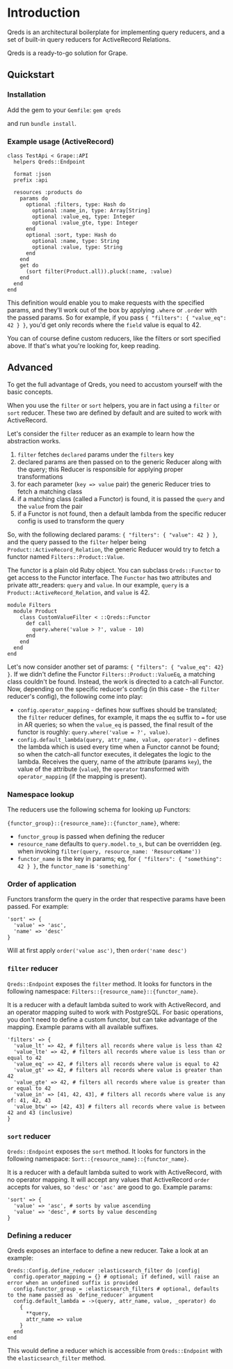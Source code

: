 # Introduction

Qreds is an architectural boilerplate for implementing query reducers,
and a set of built-in query reducers for ActiveRecord Relations.

Qreds is a ready-to-go solution for Grape.

## Quickstart

### Installation

Add the gem to your `Gemfile`:
`gem qreds`

and run `bundle install`.

### Example usage (ActiveRecord)

```
class TestApi < Grape::API
  helpers Qreds::Endpoint

  format :json
  prefix :api

  resources :products do
    params do
      optional :filters, type: Hash do
        optional :name_in, type: Array[String]
        optional :value_eq, type: Integer
        optional :value_gte, type: Integer
      end
      optional :sort, type: Hash do
        optional :name, type: String
        optional :value, type: String
      end
    end
    get do
      (sort filter(Product.all)).pluck(:name, :value)
    end
  end
end
```

This definition would enable you to make requests with the specified params, and they'll work out of the box by applying `.where` or `.order` with the passed params. So for example, if you pass `{ "filters": { "value_eq": 42 } }`, you'd get only records where the `field` value is equal to 42.

You can of course define custom reducers, like the filters or sort specified above. If that's what you're looking for, keep reading.

## Advanced

To get the full advantage of Qreds, you need to accustom yourself with the basic concepts.

When you use the `filter` or `sort` helpers, you are in fact using a `filter` or `sort` reducer. These two are defined by default and are suited to work with ActiveRecord.

Let's consider the `filter` reducer as an example to learn how the abstraction works.

1) `filter` fetches `declared` params under the `filters` key
2) declared params are then passed on to the generic Reducer along with the query; this Reducer is responsible for applying proper transformations
3) for each parameter (`key => value` pair) the generic Reducer tries to fetch a matching class
4) if a matching class (called a Functor) is found, it is passed the `query` and the `value` from the pair
5) if a Functor is not found, then a default lambda from the specific reducer config is used to transform the query

So, with the following declared params: `{ "filters": { "value": 42 } }`, and the query passed to the `filter` helper being `Product::ActiveRecord_Relation`, the generic Reducer would try to fetch a functor named `Filters::Product::Value`.

The functor is a plain old Ruby object. You can subclass `Qreds::Functor` to get access to the Functor interface.
The `Functor` has two attributes and private attr_readers: `query` and `value`. In our example, `query` is a `Product::ActiveRecord_Relation`, and `value` is 42.

```
module Filters
  module Product
    class CustomValueFilter < ::Qreds::Functor
      def call
        query.where('value > ?', value - 10)
      end
    end
  end
end
```

Let's now consider another set of params: `{ "filters": { "value_eq": 42} }`.
If we didn't define the Functor `Filters::Product::ValueEq`, a matching class couldn't be found. Instead, the work is directed to a catch-all Functor. Now, depending on the specific reducer's config (in this case - the `filter` reducer's config), the following come into play:
- `config.operator_mapping` - defines how suffixes should be translated; the `filter` reducer defines, for example, it maps the `eq` suffix to `=` for use in AR queries; so when the `value_eq` is passed, the final result of the functor is roughly: `query.where('value = ?', value)`.
- `config.default_lambda(query, attr_name, value, operator)` - defines the lambda which is used every time when a Functor cannot be found; so when the catch-all functor executes, it delegates the logic to the lambda. Receives the query, name of the attribute (params `key`), the value of the attribute (`value`), the `operator` transformed with `operator_mapping` (if the mapping is present).


### Namespace lookup

The reducers use the following schema for looking up Functors:

`{functor_group}::{resource_name}::{functor_name}`, where:
- `functor_group` is passed when defining the reducer
- `resource_name` defaults to `query.model.to_s`, but can be overridden (eg. when invoking `filter(query, resource_name: 'ResourceName'))`
- `functor_name` is the key in params; eg, for `{ "filters": { "something": 42 } }`, the `functor_name` is `'something'`

### Order of application

Functors transform the query in the order that respective params have been passed. For example:
```
'sort' => {
  'value' => 'asc',
  'name' => 'desc'
}
```

Will at first apply `order('value asc')`, then `order('name desc')`

### `filter` reducer

`Qreds::Endpoint` exposes the `filter` method. It looks for functors in the following namespace:
`Filters::{resource_name}::{functor_name}`.

It is a reducer with a default lambda suited to work with ActiveRecord, and an operator mapping suited to work with PostgreSQL. For basic operations, you don't need to define a custom functor, but can take advantage of the mapping. Example params with all available suffixes.

```
'filters' => {
  'value_lt' => 42, # filters all records where value is less than 42
  'value_lte' => 42, # filters all records where value is less than or equal to 42
  'value_eq' => 42, # filters all records where value is equal to 42
  'value_gt' => 42, # filters all records where value is greater than 42
  'value_gte' => 42, # filters all records where value is greater than or equal to 42
  'value_in' => [41, 42, 43], # filters all records where value is any of: 41, 42, 43
  'value_btw' => [42, 43] # filters all records where value is between 42 and 43 (inclusive)
}
```

### `sort` reducer

`Qreds::Endpoint` exposes the `sort` method. It looks for functors in the following namespace:
`Sort::{resource_name}::{functor_name}`.

It is a reducer with a default lambda suited to work with ActiveRecord, with no operator mapping. It will accept any values that ActiveRecord `order` accepts for values, so `'desc'` or `'asc'` are good to go. Example params:
```
'sort' => {
  'value' => 'asc', # sorts by value ascending
  'value' => 'desc', # sorts by value descending
}
```

### Defining a reducer

Qreds exposes an interface to define a new reducer. Take a look at an example:

```
Qreds::Config.define_reducer :elasticsearch_filter do |config|
  config.operator_mapping = {} # optional; if defined, will raise an error when an undefined suffix is provided
  config.functor_group = :elasticsearch_filters # optional, defaults to the name passed as `define_reducer` argument
  config.default_lambda = ->(query, attr_name, value, _operator) do
    {
      **query,
      attr_name => value
    }
  end
end
```

This would define a reducer which is accessible from `Qreds::Endpoint` with the `elasticsearch_filter` method.

